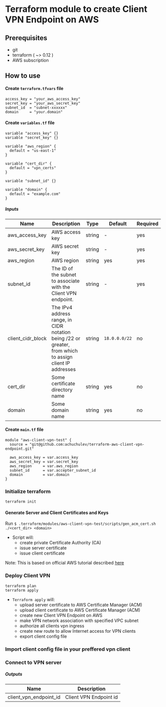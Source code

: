 # Terraform module to create Client VPN Endpoint on AWS

## Prerequisites

- git
- terraform ( ~> 0.12 )
- AWS subscription

## How to use

#### Create `terraform.tfvars` file

```
access_key = "your_aws_access_key"
secret_key = "your_aws_secret_key"
subnet_id  = "subnet-xxxxxx"
domain     = "your.domain"
```

#### Create `variables.tf` file

```
variable "access_key" {}
variable "secret_key" {}

variable "aws_region" {
  default = "us-east-1"
}

variable "cert_dir" {
  default = "vpn_certs"
}

variable "subnet_id" {}

variable "domain" {
  default = "example.com"
}
```

##### Inputs

| Name  |	Description |	Type |  Default |	Required
| ----- | ----------- | ---- |  ------- | --------
| aws_access_key | AWS access key | string  | - | yes
| aws_secret_key | AWS secret key | string  | - | yes
| aws_region | AWS region | string  | yes | yes
| subnet_id | The ID of the subnet to associate with the Client VPN endpoint. | string  | - | yes
| client_cidr_block | The IPv4 address range, in CIDR notation being /22 or greater, from which to assign client IP addresses | string  | `18.0.0.0/22` | no
| cert_dir | Some certificate directory name | string | yes | no
| domain | Some domain name | string  | yes | no


#### Create `main.tf` file

```
module "aws-client-vpn-test" {
  source = "git@github.com:achuchulev/terraform-aws-client-vpn-endpoint.git"

  aws_access_key = var.access_key
  aws_secret_key = var.secret_key
  aws_region     = var.aws_region
  subnet_id      = var.accepter_subnet_id
  domain         = var.domain
}

```

### Initialize terraform 

```
terraform init
```

#### Generate Server and Client Certificates and Keys

Run `$ .terraform/modules/aws-client-vpn-test/scripts/gen_acm_cert.sh ./<cert_dir> <domain>`

- Script will:
  - create private Certificate Authority (CA)
  - issue server certificate
  - issue client certificate

Note: This is based on official AWS tutorial described [here](https://docs.aws.amazon.com/vpn/latest/clientvpn-admin/authentication-authorization.html#mutual)

### Deploy Client VPN

```
terraform plan
terraform apply
```

- `Terraform apply` will:
  - upload server certificate to AWS Certificate Manager (ACM)
  - upload client certificate to AWS Certificate Manager (ACM)
  - create new Client VPN Endpoint on AWS 
  - make VPN network association with specified VPC subnet
  - authorize all clients vpn ingress
  - create new route to allow Internet access for VPN clients
  - export client config file

### Import client config file in your preffered vpn client

### Connect to VPN server

  ##### Outputs

| Name  |	Description 
| ----- | ----------- 
| client_vpn_endpoint_id | Client VPN Endpoint id

